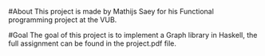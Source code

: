 #About
This project is made by Mathijs Saey for his Functional programming project at the VUB. 

#Goal
The goal of this project is to implement a Graph library in Haskell, the full assignment can be found in the project.pdf file.